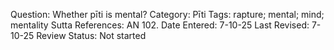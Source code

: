Question: Whether pīti is mental?
Category: Pīti
Tags: rapture; mental; mind; mentality
Sutta References: AN 102.
Date Entered: 7-10-25
Last Revised: 7-10-25
Review Status: Not started
